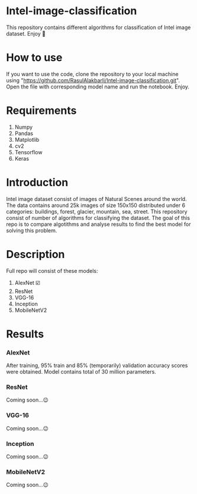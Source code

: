 # Intel-image-classification
This repository contains different algorithms for classification of Intel image dataset. Enjoy 🙂

# How to use
If you want to use the code, clone the repository to your local machine using "https://github.com/RasulAlakbarli/Intel-image-classification.git". Open the file with corresponding model name and run the notebook. Enjoy.

# Requirements
1. Numpy
2. Pandas
3. Matplotlib
4. cv2
5. Tensorflow
6. Keras

# Introduction
Intel image dataset consist of images of Natural Scenes around the world. The data contains around 25k images of size 150x150 distributed under 6 categories: buildings, forest, glacier, mountain, sea, street. This repository consist of number of algorithms for classifying the dataset. The goal of this repo is to compare algotithms and analyse results to find the best model for solving this problem.

# Description
Full repo will consist of these models:
1. AlexNet ☑️
2. ResNet 
3. VGG-16 
4. Inception 
5. MobileNetV2

# Results
### AlexNet 
After training, 95% train and 85% (temporarily) validation accuracy scores were obtained. Model contains total of 30 million parameters.

### ResNet 
Coming soon...😉

### VGG-16 
Coming soon...😉

### Inception 
Coming soon...😉

### MobileNetV2 
Coming soon...😉

